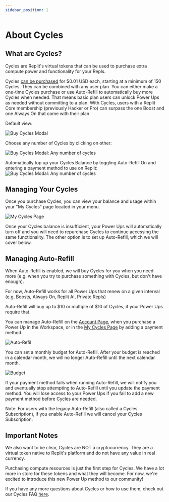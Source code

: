 ```yaml
---
sidebar_position: 1
---
```


# About Cycles

## What are Cycles?

Cycles are Replit's virtual tokens that can be used to purchase extra compute power and functionality for your Repls.

Cycles [can be purchased](https://replit.com/pricing) for $0.01 USD each, starting at a minimum of 150 Cycles. They can be combined with any user plan. You can either make a one-time Cycles purchase or use Auto-Refill to automatically buy more Cycles when needed. That means basic plan users can unlock Power Ups as needed without committing to a plan. With Cycles, users with a Replit Core membership (previously Hacker or Pro) can surpass the one Boost and one Always On that come with their plan.

Default view:

![Buy Cycles Modal](https://docimg.replit.com/images/cycles/about-cycles/buy_cycles_alt.png)

Choose any number of Cycles by clicking on other:

![Buy Cycles Modal: Any number of cycles](https://docimg.replit.com/images/cycles/about-cycles/buy_cycles_alt_2.png)

Automatically top up your Cycles Balance by toggling Auto-Refill On and entering a payment method to use on Replit:
![Buy Cycles Modal: Any number of cycles](https://docimg.replit.com/images/cycles/about-cycles/auto_refill_card_alt_1.png)


## Managing Your Cycles

Once you purchase Cycles, you can view your balance and usage within your "My Cycles" page located in your menu.

![My Cycles Page](https://docimg.replit.com/images/cycles/about-cycles/my_cycles_mgmt.png)

Once your Cycles balance is insufficient, your Power Ups will automatically turn off and you will need to repurchase Cycles to continue accessing the same functionality. The other option is to set up Auto-Refill, which we will cover below.

## Managing Auto-Refill
When Auto-Refill is enabled, we will buy Cycles for you when you need more (e.g. when you try to purchase something with Cycles, but don't have enough).

For now, Auto-Refill works for all Power Ups that renew on a given interval (e.g. Boosts, Always On, Replit AI, Private Repls)

Auto-Refill will buy up to $10 or multiple of $10 of Cycles, if your Power Ups require that. 

You can manage Auto-Refill on the [Account Page](https://replit.com/account#billing), when you purchase a Power Up in the Workspace, or in the [My Cycles Page](https://replit.com/cycles/set-up-auto-refill) by adding a payment method.

![Auto-Refil](https://docimg.replit.com/images/cycles/about-cycles/auto_refill_1.png)

You can set a monthly budget for Auto-Refill. After your budget is reached in a calendar month, we will no longer Auto-Refill until the next calendar month.

![Budget](https://docimg.replit.com/images/cycles/about-cycles/my_cycles_budget.png)

If your payment method fails when running Auto-Refill, we will notify you and eventually stop attempting to Auto-Refill until you update the payment method. You will lose access to your Power Ups if you fail to add a new payment method before Cycles are needed.

Note: For users with the legacy Auto-Refill (also called a Cycles Subscription), if you enable Auto-Refill we will cancel your Cycles Subscription.

## Important Notes

We also want to be clear, Cycles are NOT a cryptocurrency. They are a virtual token native to Replit's platform and do not have any value in real currency.

Purchasing compute resources is just the first step for Cycles. We have a lot more in store for these tokens and what they will become. For now, we're excited to introduce this new Power Up method to our community!

If you have any more questions about Cycles or how to use them, check out our Cycles FAQ [here](/getting-started/faq#cycles).
